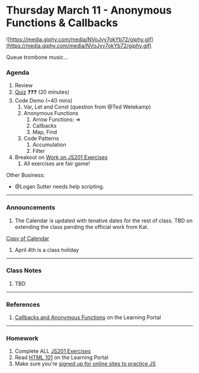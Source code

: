 # Thursday March 11 - Anonymous Functions & Callbacks

![https://media.giphy.com/media/NVoJyy7okYb72/giphy.gif](https://media.giphy.com/media/NVoJyy7okYb72/giphy.gif)

Queue trombone music...

### Agenda

1. Review
2. [Quiz](http://kahoot.it) ❓❓❓ (20 minutes)
3. Code Demo (~40 mins)
    1. Var, Let and Const (question from @Ted Wetekamp)
    2. Anonymous Functions
        1. Arrow Functions: ⇒
        2. Callbacks
        3. Map, Find
    3. Code Patterns
        1. Accumulation
        2. Filter
4. Breakout on  [Work on JS201 Exercises](https://github.com/DanStough/dc-flex-feb-2021/blob/ab557d14f9734b4344fc8a8e6c4f11d433f75982/WK-02-JS_102/homework-js201/README.md) 
    1. All exercises are fair game!

Other Business:
* @Logan Sutter needs help scripting.

---

### Announcements

1. The Calendar is updated with tenative dates for the rest of class. TBD on extending the class pending the official work from Kat.

[Copy of Calendar](https://www.notion.so/Copy-of-Calendar-e717e75649714e9488b915fec8bc3fbd)

1. April 4th is a class holiday

---

### Class Notes

1. TBD

---

### References

1. [Callbacks and Anonymous Functions](https://learn.digitalcrafts.com/flex/lessons/solving-problems-using-code-js/callbacks/#summary) on the Learning Portal

---

### Homework

1. Complete ALL [JS201 Exercises](https://github.com/DanStough/dc-flex-feb-2021/blob/ab557d14f9734b4344fc8a8e6c4f11d433f75982/WK-02-JS_102/homework-js201/README.md)
2. Read [HTML 101](https://learn.digitalcrafts.com/flex/lessons/front-end-foundations/html-101/) on the Learning Portal
3. Make sure you're [signed up for online sites to practice JS](https://www.notion.so/Handy-Links-b92350d7e75a4eada32a29ceac34304b)
